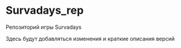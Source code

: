 # Survadays_rep
Репозиторий игры Survadays

Здесь будут добавляться изменения и краткие описания версий

